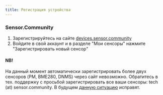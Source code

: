 ```yaml
---
title: Регистрация устройства
---
```


### Sensor.Community

1. Зарегистрируйтесь на сайте [devices.sensor.community](https://devices.sensor.community/register)
1. Войдите в свой аккаунт и в разделе "Мои сенсоры"  нажмите  "Зарегистрировать новый сенсор"

#### NB!
На данный момент автоматически зарегистрировать более двух сенсоров (PM, BME280, DNMS) через сайт невозможно.
Обратитесь в тех. поддержку с просьбой зарегистрировать все ваши сенсоры: tech (at) sensor.community.
В будущем [данную ситуацию](https://github.com/opendata-stuttgart/sensor.community/issues/117) исправят.
